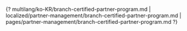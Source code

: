 {? multilang/ko-KR/branch-certified-partner-program.md | localized/partner-management/branch-certified-partner-program.md | pages/partner-management/branch-certified-partner-program.md ?}
